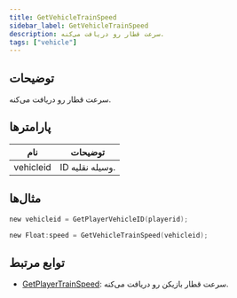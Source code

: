 ```yaml
---
title: GetVehicleTrainSpeed
sidebar_label: GetVehicleTrainSpeed
description: سرعت قطار رو دریافت می‌کنه.
tags: ["vehicle"]
---
```


<VersionWarn version='omp v1.1.0.2612' />

## توضیحات

سرعت قطار رو دریافت می‌کنه.

## پارامترها

| نام      | توضیحات            |
|-----------|------------------------|
| vehicleid | ID وسیله نقلیه. |

## مثال‌ها

```c
new vehicleid = GetPlayerVehicleID(playerid);

new Float:speed = GetVehicleTrainSpeed(vehicleid);
```

## توابع مرتبط

- [GetPlayerTrainSpeed](GetPlayerTrainSpeed): سرعت قطار بازیکن رو دریافت می‌کنه.